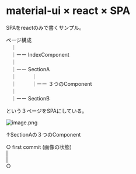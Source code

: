 # material-ui × react × SPA

SPAをreactのみで書くサンプル。

ページ構成    
　｜  
　｜ーー IndexComponent  
　｜  
　｜ーー SectionA  
　｜　　　｜    
　｜　　　｜ーー ３つのComponent  
　｜  
　｜ーー SectionB  

という３ページをSPAにしている。  

![image.png](https://cloud.githubusercontent.com/assets/22278305/21679018/f6a2245c-d384-11e6-9280-1ee9ef3e9d80.png)  

↑SectionAの３つのComponent  


○ first commit (画像の状態)  
|  
|  
○
